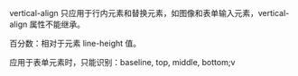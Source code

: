 vertical-align 只应用于行内元素和替换元素，如图像和表单输入元素，vertical-align 属性不能继承。

百分数：相对于元素 line-height 值。

应用于表单元素时，只能识别：baseline, top, middle, bottom;v
